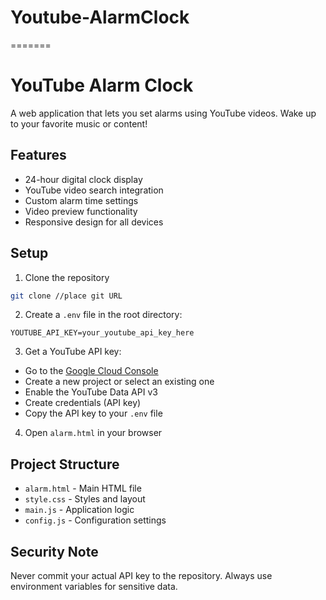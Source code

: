 
# Youtube-AlarmClock
=======
# YouTube Alarm Clock

A web application that lets you set alarms using YouTube videos. Wake up to your favorite music or content!

## Features
- 24-hour digital clock display
- YouTube video search integration
- Custom alarm time settings
- Video preview functionality
- Responsive design for all devices

## Setup
1. Clone the repository
```bash
git clone //place git URL
```

2. Create a `.env` file in the root directory:
```
YOUTUBE_API_KEY=your_youtube_api_key_here
```

3. Get a YouTube API key:
- Go to the [Google Cloud Console](https://console.cloud.google.com)
- Create a new project or select an existing one
- Enable the YouTube Data API v3
- Create credentials (API key)
- Copy the API key to your `.env` file

4. Open `alarm.html` in your browser

## Project Structure
- `alarm.html` - Main HTML file
- `style.css` - Styles and layout
- `main.js` - Application logic
- `config.js` - Configuration settings

## Security Note
Never commit your actual API key to the repository. Always use environment variables for sensitive data.


